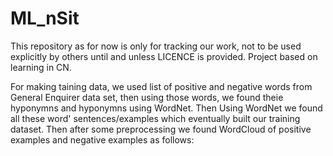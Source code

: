 # ML_nSit
This repository as for now is only for tracking our work, not to be used explicitly by others until and unless LICENCE is provided.
Project based on learning in CN.



For making taining data, we used list of positive and negative words from General Enquirer data set, then using those words, we found theie hyponymns and hyponymns using WordNet. Then Using WordNet we found all these word' sentences/examples which eventually built our training dataset. Then after some preprocessing we found WordCloud of positive examples and negative examples as follows:
